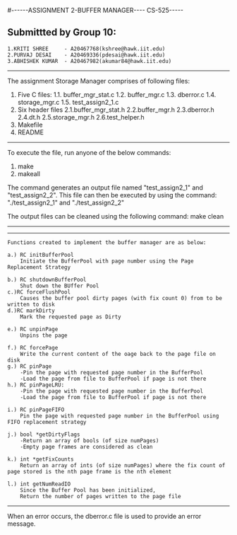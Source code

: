 #------ASSIGNMENT 2-BUFFER MANAGER---- CS-525-----

##	Submittted by Group 10:
	1.KRITI SHREE     - A20467768(kshree@hawk.iit.edu)	
	2.PURVAJ DESAI    - A20469336(pdesai@hawk.iit.edu)
	3.ABHISHEK KUMAR  - A20467982(akumar84@hawk.iit.edu)

***********************************************************************

The assignment Storage Manager comprises of following files:
   1. Five C files:
	1.1. buffer_mgr_stat.c
	1.2. buffer_mgr.c
	1.3. dberror.c
	1.4. storage_mgr.c
	1.5. test_assign2_1.c
   2. Six header files
	2.1.buffer_mgr_stat.h
	2.2.buffer_mgr.h
	2.3.dberror.h
	2.4.dt.h
	2.5.storage_mgr.h
	2.6.test_helper.h
   3. Makefile
   4. README


***********************************************************************


To execute the file, run anyone of the below commands:
1. make
2. makeall

The command generates an output file named "test_assign2_1" and "test_assign2_2". This file can then be executed by using the command: "./test_assign2_1" and "./test_assign2_2"

The output files can be cleaned using the following command:
make clean


***********************************************************************




-----------------------------------------------------------------------------


	Functions created to implement the buffer manager are as below:

	a.) RC initBufferPool
		Initiate the BufferPool with page number using the Page Replacement Strategy

	b.) RC shutdownBufferPool
		Shut down the BUffer Pool
	c.)RC forceFlushPool
		Causes the buffer pool dirty pages (with fix count 0) from to be written to disk
	d.)RC markDirty
		Mark the requested page as Dirty

	e.) RC unpinPage
		Unpins the page

	f.) RC forcePage
		Write the current content of the oage back to the page file on disk
	g.) RC pinPage
		-Pin the page with requested page number in the BufferPool
 		-Load the page from file to BufferPool if page is not there
	h.) RC pinPageLRU:
		-Pin the page with requested page number in the BufferPool
 		-Load the page from file to BufferPool if page is not there
	
	i.) RC pinPageFIFO
		Pin the page with requested page number in the BufferPool using FIFO replacement strategy

	j.) bool *getDirtyFlags
		-Return an array of bools (of size numPages)
 		-Empty page frames are considered as clean
		
	k.) int *getFixCounts
		Return an array of ints (of size numPages) where the fix count of page stored is the nth page frame is the nth element
 
	l.) int getNumReadIO
		Since the Buffer Pool has been initialized, 
 		Return the number of pages written to the page file
	
----------------------------------------------------------------------------------

When an error occurs, the dberror.c file is used to provide an error message.
